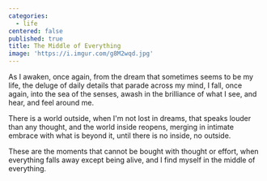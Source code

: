 ```yaml
---
categories:
  - life
centered: false
published: true
title: The Middle of Everything
image: 'https://i.imgur.com/g8M2wqd.jpg'
---
```

As I awaken, once again,
from the dream 
that sometimes seems 
to be my life,
the deluge of daily details
that parade across my mind,
I fall, once again,
into the sea of the senses,
awash in the brilliance
of what I see,
and hear, and feel
around me.

There is a world outside,
when I'm not lost in dreams,
that speaks louder than any thought,
and the world inside reopens,
merging in intimate embrace 
with what is beyond it, 
until there is no inside,
no outside.

These are the moments
that cannot be bought
with thought or effort,
when everything falls away
except being alive,
and I find myself 
in the middle 
of everything.

